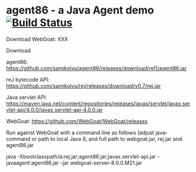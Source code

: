 # agent86 - a Java Agent demo [![Build Status](https://travis-ci.com/samikoivu/agent86.svg?branch=master)](https://travis-ci.com/samikoivu/agent86)

Download WebGoat: XXX

Download

agent86: https://github.com/samikoivu/agent86/releases/download/rel1/agent86.jar

reJ bytecode API: https://github.com/samikoivu/rej/releases/download/v0.7/rej.jar

Java servlet API: https://maven.java.net/content/repositories/releases/javax/servlet/javax.servlet-api/4.0.0/javax.servlet-api-4.0.0.jar

WebGoat: https://github.com/WebGoat/WebGoat/releases

Run against WebGoat with a command line as follows (adjust java-command or path to local Java 8, and full path to webgoat.jar, rej.jar and agent86.jar

java -Xbootclasspath/a:rej.jar;agent86.jar;javax.servlet-api.jar -javaagent:agent86.jar -jar webgoat-server-8.0.0.M21.jar
